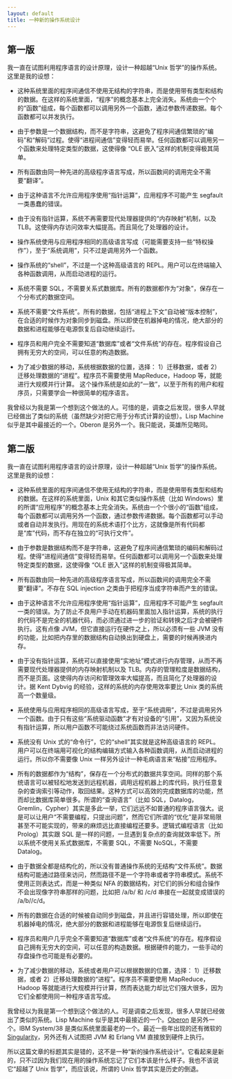 ```yaml
---
layout: default
title: 一种新的操作系统设计
---
```


## 第一版

我一直在试图利用程序语言的设计原理，设计一种超越“Unix 哲学”的操作系统。这里是我的设想：

* 这种系统里面的程序间通信不使用无结构的字符串，而是使用带有类型和结构的数据。在这样的系统里面，“程序”的概念基本上完全消失。系统由一个个的“函数”组成，每个函数都可以调用另外一个函数，通过参数传递数据。每个函数都可以并发执行。

* 由于参数是一个数据结构，而不是字符串，这避免了程序间通信繁琐的“编码”和“解码”过程。使得“进程间通信”变得轻而易举。任何函数都可以调用另一个函数来处理特定类型的数据，这使得像 “OLE 嵌入”这样的机制变得极其简单。

* 所有函数由同一种先进的高级程序语言写成，所以函数间的调用完全不需要“翻译”。

* 由于这种语言不允许应用程序使用“指针运算”，应用程序不可能产生 segfault 一类愚蠢的错误。

* 由于没有指针运算，系统不再需要现代处理器提供的“内存映射”机制，以及 TLB。这使得内存访问效率大幅提高。而且简化了处理器的设计。

* 操作系统使用与应用程序相同的高级语言写成（可能需要支持一些“特权操作”），至于“系统调用”，只不过是调用另外一个函数。

* 操作系统的“shell”，不过是一个这种高级语言的 REPL。用户可以在终端输入各种函数调用，从而启动进程的运行。

* 系统不需要 SQL，不需要关系式数据库。所有的数据都作为“对象”，保存在一个分布式的数据空间。

* 系统不需要“文件系统”。所有的数据，包括“进程上下文”自动被“版本控制”，在合适的时候作为对象同步到磁盘。所以即使在机器掉电的情况，绝大部分的数据和进程能够在电源恢复后自动继续运行。

* 程序员和用户完全不需要知道“数据库”或者“文件系统”的存在。程序假设自己拥有无穷大的空间，可以任意的构造数据。

* 为了减少数据的移动，系统根据数据的位置，选择： 1）迁移数据，或者 2）迁移处理数据的“进程”。程序员不需要使用 MapReduce，Hadoop 等，就能进行大规模并行计算。
这个操作系统是如此的“一致”，以至于所有的用户和程序员，只需要学会一种很简单的程序语言。

我曾经以为我是第一个想到这个做法的人。可惜的是，调查之后发现，很多人早就已经做出了类似的系统（虽然缺少对把它用于分布式计算的设想）。Lisp Machine 似乎是其中最接近的一个。Oberon 是另外一个。我只能说，英雄所见略同。


## 第二版

我一直在试图利用程序语言的设计原理，设计一种超越“Unix 哲学”的操作系统。这里是我的设想：

*   这种系统里面的程序间通信不使用无结构的字符串，而是使用带有类型和结构的数据。在这样的系统里面，Unix 和其它类似操作系统（比如 Windows）里的所谓“应用程序”的概念基本上完全消失。系统由一个个很小的“函数”组成，每个函数都可以调用另外一个函数，通过参数传递数据。每个函数都可以手动或者自动并发执行。用现在的系统术语打个比方，这就像是所有代码都是“库”代码，而不存在独立的“可执行文件”。

*   由于参数是数据结构而不是字符串，这避免了程序间通信繁琐的编码和解码过程。使得“进程间通信”变得轻而易举。任何函数都可以调用另一个函数来处理特定类型的数据，这使得像 “OLE 嵌入”这样的机制变得极其简单。

*   所有函数由同一种先进的高级程序语言写成，所以函数间的调用完全不需要“翻译”。不存在 SQL injection 之类由于把程序当成字符串而产生的错误。

*   由于这种语言不允许应用程序使用“指针运算”，应用程序不可能产生 segfault 一类的错误。为了防止不良用户手动在机器码里面加入指针运算，系统的执行的代码不是完全的机器代码，而必须通过进一步的验证和转换之后才会被硬件执行。这有点像 JVM，但它直接运行在硬件之上，所以必须有一些 JVM 没有的功能，比如把内存里的数据结构自动换出到硬盘上，需要的时候再换进内存。

*   由于没有指针运算，系统可以直接使用“实地址”模式进行内存管理，从而不再需要现代处理器提供的内存映射机制以及 TLB。内存的管理粒度是数据结构，而不是页面。这使得内存访问和管理效率大幅提高，而且简化了处理器的设计。据 Kent Dybvig 的经验，这样的系统的内存使用效率要比 Unix 类的系统高一个数量级。

*   系统使用与应用程序相同的高级语言写成，至于“系统调用”，不过是调用另外一个函数。由于只有这些“系统驱动函数”才有对设备的“引用”，又因为系统没有指针运算，所以用户函数不可能绕过系统函数而非法访问硬件。

*   系统没有 Unix 式的“命令行”，它的“shell”其实就是这种高级语言的 REPL。用户可以在终端用可视化的结构编辑方式输入各种函数调用，从而启动进程的运行。所以你不需要像 Unix 一样另外设计一种毛病语言来“粘接”应用程序。

*   所有的数据都作为“结构”，保存在一个分布式的数据共享空间。同样的那个系统语言可以被轻松地发送到远程机器，调用远程机器上的库代码，执行任意复杂的查询索引等动作，取回结果。这种方式可以高效的完成数据库的功能，然而却比数据库简单很多。所谓的“查询语言”（比如 SQL，Datalog，Gremlin，Cypher）其实是多此一举，它们远远不如普通的程序语言强大。说是可以让用户“不需要编程，只提出问题”，然而它们所谓的“优化”是非常局限甚至不可能实现的，带来的麻烦远比直接编程还要多。逻辑式编程语言（比如 Prolog）其实跟 SQL 是一样的问题，一旦遇到复杂点的查询就效率低下。所以系统不使用关系式数据库，不需要 SQL，不需要 NoSQL，不需要 Datalog。

*   由于数据全都是结构化的，所以没有普通操作系统的无结构“文件系统”。数据结构可能通过路径来访问，然而路径不是一个字符串或者字符串模式。系统不使用正则表达式，而是一种类似 NFA 的数据结构，对它们的拆分和组合操作不会出现像字符串那样的问题，比如把 /a/b/ 和 /c/d 串接在一起就变成错误的 /a/b//c/d。

*   所有的数据在合适的时候被自动同步到磁盘，并且进行容错处理，所以即使在机器掉电的情况，绝大部分的数据和进程能够在电源恢复后继续运行。

*   程序员和用户几乎完全不需要知道“数据库”或者“文件系统”的存在。程序假设自己拥有无穷大的空间，可以任意的构造数据。根据硬件的能力，一些手动的存盘操作也可能是有必要的。

*   为了减少数据的移动，系统或者用户可以根据数据的位置，选择： 1）迁移数据，或者 2）迁移处理数据的“进程”。程序员不需要使用 MapReduce，Hadoop 等就能进行大规模并行计算，然而表达能力却比它们强大很多，因为它们全都使用同一种程序语言写成。

我曾经以为我是第一个想到这个做法的人。可是调查之后发现，很多人早就已经做出了类似的系统。Lisp Machine 似乎是其中最接近的一个。[Oberon](http://www.yinwang.org/blog-cn/2013/03/07/oberon/) 是另外一个。IBM System/38 是类似系统里面最老的一个。最近一些年出现的还有微软的 [Singularity](http://research.microsoft.com/en-us/projects/Singularity)，另外还有人试图把 JVM 和 Erlang VM 直接放到硬件上执行。

所以这篇文章的标题其实是错的，这不是一种“新的操作系统设计”。它看起来是新的，只不过因为我们现在用的操作系统忘记了它们本该是什么样子。我也不该说它“超越了 Unix 哲学”，而应该说，所谓的 Unix 哲学其实是历史的倒退。